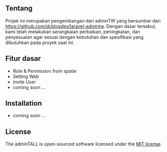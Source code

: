 ## Tentang

Projek ini merupakan pengembangan dari adminTW yang bersumber dari https://github.com/dcblogdev/laravel-admintw. Dengan dasar tersebut, kami telah melakukan serangkaian perbaikan, peningkatan, dan penyesuaian agar sesuai dengan kebutuhan dan spesifikasi yang dibutuhkan pada proyek saat ini.

## Fitur dasar

-   Role & Permission from spatie
-   Setting Web
-   Invite User
-   coming soon ...

## Installation

-   coming soon ...

## License

The adminTALL is open-sourced software licensed under the [MIT license](https://opensource.org/licenses/MIT).
